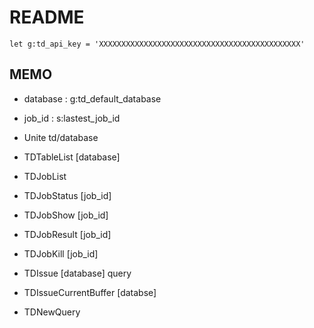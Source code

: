 README
======

```vim
let g:td_api_key = 'XXXXXXXXXXXXXXXXXXXXXXXXXXXXXXXXXXXXXXXXXXXXX'
```

MEMO
----

* database : g:td_default_database
* job_id : s:lastest_job_id

* Unite td/database

* TDTableList [database]

* TDJobList
* TDJobStatus [job_id]
* TDJobShow [job_id]
* TDJobResult [job_id]
* TDJobKill [job_id]

* TDIssue [database] query
* TDIssueCurrentBuffer [databse]

* TDNewQuery
